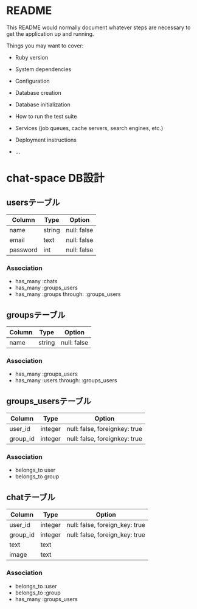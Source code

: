 # README

This README would normally document whatever steps are necessary to get the
application up and running.

Things you may want to cover:

* Ruby version

* System dependencies

* Configuration

* Database creation

* Database initialization

* How to run the test suite

* Services (job queues, cache servers, search engines, etc.)

* Deployment instructions

* ...


# chat-space DB設計
## usersテーブル
|Column|Type|Option|
|------|----|------|
|name|string|null: false|
|email|text|null: false|
|password|int|null: false|
### Association
- has_many :chats
- has_many :groups_users
- has_many :groups through: :groups_users

## groupsテーブル
|Column|Type|Option|
|------|----|------|
|name|string|null: false|
### Association
- has_many :groups_users
- has_many :users through: :groups_users

## groups_usersテーブル
|Column|Type|Option|
|------|----|------|
|user_id|integer|null: false, foreignkey: true|
|group_id|integer|null: false, foreignkey: true|
### Association
- belongs_to user
- belongs_to group


## chatテーブル
|Column|Type|Option|
|------|----|------|
|user_id|integer|null: false, foreign_key: true|
|group_id|integer|null: false, foreign_key: true|
|text|text||
|image|text||
### Association
- belongs_to :user
- belongs_to :group
- has_many :groups_users
